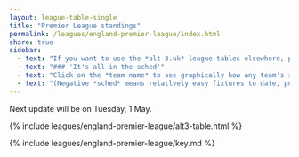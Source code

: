 ```yaml
---
layout: league-table-single
title: "Premier League standings"
permalink: /leagues/england-premier-league/index.html
share: true
sidebar:
  - text: "If you want to use the *alt-3.uk* league tables elsewhere, please be sure to read the [License and Disclaimer](/about/license) page first."
  - text: "### 'It's all in the sched'"
  - text: "Click on the *team name* to see graphically how any team's schedule strength evolves through the season." 
  - text: "(Negative *sched* means relatlvely easy fixtures to date, positive *sched* means harder fixtures.)"
---
```


Next update will be on Tuesday, 1 May.

{% include leagues/england-premier-league/alt3-table.html %}

{% include leagues/england-premier-league/key.md %}







